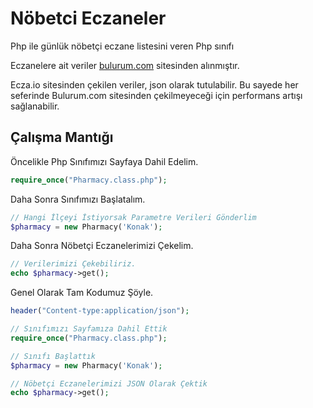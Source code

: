 # Nöbetci Eczaneler
Php ile günlük nöbetçi eczane listesini veren Php sınıfı

Eczanelere ait veriler <a href="https://bulurum.com/" target="_blank">bulurum.com</a> sitesinden alınmıştır. 

Ecza.io sitesinden çekilen veriler, json olarak tutulabilir. Bu sayede her seferinde Bulurum.com sitesinden çekilmeyeceği için performans artışı sağlanabilir.

<h2>Çalışma Mantığı</h2>

Öncelikle Php Sınıfımızı Sayfaya Dahil Edelim.
```php
require_once("Pharmacy.class.php");
```
Daha Sonra Sınıfımızı Başlatalım. 
```php
// Hangi İlçeyi İstiyorsak Parametre Verileri Gönderlim
$pharmacy = new Pharmacy('Konak');
```

Daha Sonra Nöbetçi Eczanelerimizi Çekelim.
```php
// Verilerimizi Çekebiliriz.
echo $pharmacy->get();
```

Genel Olarak Tam Kodumuz Şöyle. 
```php
header("Content-type:application/json");

// Sınıfımızı Sayfamıza Dahil Ettik 
require_once("Pharmacy.class.php");

// Sınıfı Başlattık 
$pharmacy = new Pharmacy('Konak');

// Nöbetçi Eczanelerimizi JSON Olarak Çektik 
echo $pharmacy->get();
```
